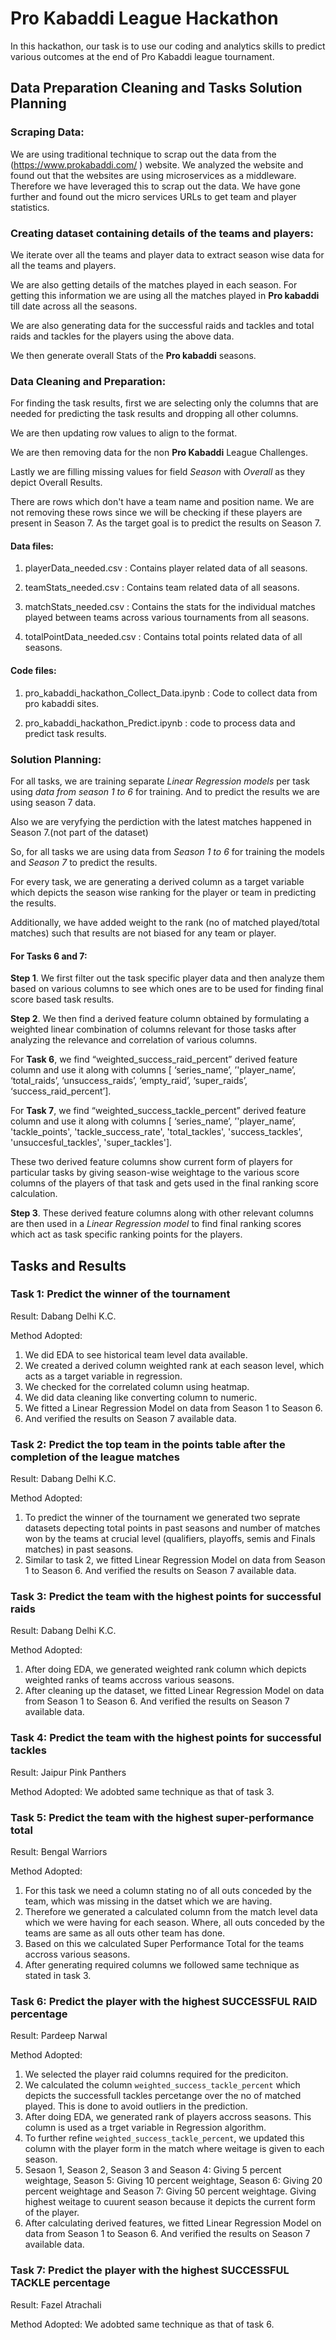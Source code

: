# Pro Kabaddi League Hackathon

In this hackathon, our task is to use our coding and analytics skills to predict various outcomes at the end of Pro Kabaddi league tournament.

## Data Preparation Cleaning and Tasks Solution Planning

### Scraping Data:

We are using traditional technique to scrap out the data from the (https://www.prokabaddi.com/ ) website. We analyzed the website and found out that the websites are using microservices as a middleware. Therefore we have leveraged this to scrap out the data.
We have gone further and found out the micro services URLs to get team and player statistics.

### Creating dataset containing details of the teams and players:

We iterate over all the teams and player data to extract season wise data for all the teams and players.

We are also getting details of the matches played in each season. For getting this information we are using all the matches played in **Pro kabaddi** till date across all the seasons.

We are also generating data for the successful raids and tackles and total raids and tackles for the players using the above data.

We then generate overall Stats of the **Pro kabaddi** seasons.

### Data Cleaning and Preparation:

For finding the task results, first we are selecting only the columns that are needed for predicting the task results and dropping all other columns.

We are then updating row values to align to the format.

We are then removing data for the non **Pro Kabaddi** League Challenges.

Lastly we are filling missing values for field *Season* with *Overall* as they depict Overall Results.

There are rows which don't have a team name and position name. We are not removing these rows since we will be checking if these players are present in Season 7. As the target goal is to predict the results on Season 7.

 

#### Data files:
1. playerData_needed.csv : Contains player related data of all seasons.

2. teamStats_needed.csv : Contains team related data of all seasons.

3. matchStats_needed.csv : Contains the stats for the individual matches played between teams across various tournaments from all seasons.

4. totalPointData_needed.csv : Contains total points related data of all seasons.

#### Code files:
1. pro_kabaddi_hackathon_Collect_Data.ipynb : Code to collect data from pro kabaddi sites.

2. pro_kabaddi_hackathon_Predict.ipynb : code to process data and predict task results.

### Solution Planning:

For all tasks, we are training separate *Linear Regression models* per task using *data from season 1 to 6* for training. And to predict the results we are using season 7 data. 

Also we are veryfying the perdiction with the latest matches happened in Season 7.(not part of the dataset)

So, for all tasks we are using data from *Season 1 to 6* for training the models and *Season 7* to predict the results.

For every task, we are generating a derived column as a target variable which depicts the season wise ranking for the player or team in predicting the results.

Additionally, we have added weight to the rank (no of matched played/total matches) such that results are not biased for any team or player.

#### For Tasks 6 and 7:

**Step 1**. We first filter out the task specific player data and then analyze them based on various columns to see which ones are to be used for finding final score based task results.

**Step 2**. We then find a derived feature column obtained by formulating a weighted linear combination of columns relevant for those tasks after analyzing the relevance and correlation of various columns.

For **Task 6**, we find “weighted_success_raid_percent” derived feature column and use it along with columns [ ‘series_name’, ’'player_name’, ‘total_raids’, ‘unsuccess_raids’, ‘empty_raid’, ‘super_raids’, ‘success_raid_percent’].

For **Task 7**, we find “weighted_success_tackle_percent” derived feature column and use it along with columns [ ‘series_name’, ’'player_name’, 'tackle_points', 'tackle_success_rate', 'total_tackles', 'success_tackles', 'unsuccesful_tackles', 'super_tackles'].

These two derived feature columns show current form of players for particular tasks by giving season-wise weightage to the various score columns of the players of that task and gets used in the final ranking score calculation.

**Step 3**. These derived feature columns along with other relevant columns are then used in a *Linear Regression model* to find final ranking scores which act as task specific ranking points for the players.

## Tasks and Results

### Task 1: Predict the winner of the tournament

Result: Dabang Delhi K.C.

Method Adopted:
1. We did EDA to see historical team level data available. 
2. We created a derived column weighted rank at each season level, which acts as a target variable in regression.
3. We checked for the correlated column using heatmap.
4. We did data cleaning like converting column to numeric.
5. We fitted a Linear Regression Model on data from Season 1 to Season 6.
6. And verified the results on Season 7 available data.


### Task 2: Predict the top team in the points table after the completion of the league matches

Result: Dabang Delhi K.C.

Method Adopted:
1. To predict the winner of the tournament we generated two seprate datasets depecting total points in past seasons and number of matches won by the teams at crucial level (qualifiers, playoffs, semis and Finals matches) in past seasons.
2. Similar to task 2, we fitted Linear Regression Model on data from Season 1 to Season 6. And verified the results on Season 7 available data.


### Task 3: Predict the team with the highest points for successful raids

Result: Dabang Delhi K.C.

Method Adopted:
1. After doing EDA, we generated weighted rank column which depicts weighted ranks of teams accross various seasons.
2. After cleaning up the dataset, we fitted Linear Regression Model on data from Season 1 to Season 6. And verified the results on Season 7 available data.

### Task 4: Predict the team with the highest points for successful tackles

Result: Jaipur Pink Panthers

Method Adopted: We adobted same technique as that of task 3.

 

### Task 5: Predict the team with the highest super-performance total

Result: Bengal Warriors

Method Adopted:
1. For this task we need a column stating no of all outs conceded by the team, which was missing in the datset which we are having.
2. Therefore we generated a calculated column from the match level data which we were having for each season. Where, all outs conceded by the teams are same as all outs other team has done.
3. Based on this we calculated Super Performance Total for the teams accross various seasons.
4. After generating required columns we followed same technique as stated in task 3.

 

### Task 6: Predict the player with the highest SUCCESSFUL RAID percentage

Result: Pardeep Narwal

Method Adopted:
1. We selected the player raid columns required for the prediciton.
2. We calculated the column `weighted_success_tackle_percent` which depicts the successfull tackles percetange over the no of matched played. This is done to avoid outliers in the prediction.
3. After doing EDA, we generated rank of players accross seasons. This column is used as a trget variable in Regression algorithm.
4. To further refine `weighted_success_tackle_percent`, we updated this column with the player form in the match where weitage is given to each season.
4. Sesaon 1, Season 2, Season 3 and Season 4: Giving 5 percent weightage, Season 5: Giving 10 percent weightage, Season 6: Giving 20 percent weightage and Season 7: Giving 50 percent weightage. Giving highest weitage to cuurent season because it depicts the current form of the player.
5. After calculating derived features, we fitted Linear Regression Model on data from Season 1 to Season 6. And verified the results on Season 7 available data.

 

### Task 7: Predict the player with the highest SUCCESSFUL TACKLE percentage

Result: Fazel Atrachali

Method Adopted: We adobted same technique as that of task 6.


